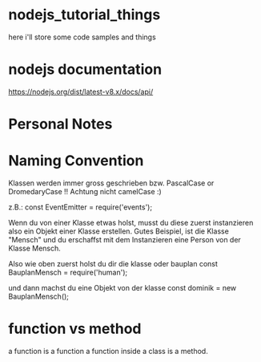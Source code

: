 # nodejs_tutorial_things
here i'll store some code samples and things


# nodejs documentation
https://nodejs.org/dist/latest-v8.x/docs/api/


# Personal Notes
# Naming Convention
Klassen werden immer gross geschrieben bzw. PascalCase or DromedaryCase !!
Achtung nicht camelCase :)

z.B.: const EventEmitter = require('events');

Wenn du von einer Klasse etwas holst, musst du diese zuerst instanzieren also ein Objekt einer Klasse erstellen.
Gutes Beispiel, ist die Klasse "Mensch" und du erschaffst mit dem Instanzieren eine Person von der Klasse Mensch.

Also wie oben zuerst holst du dir die klasse oder bauplan
const BauplanMensch = require('human');

und dann machst du eine Objekt von der klasse
const dominik = new BauplanMensch();



# function vs method
a function is a function
a function inside a class is a method.